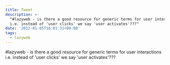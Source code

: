 ```yaml
---
title: Tweet
description: >-
  "#lazyweb - is there a good resource for generic terms for user interactions
  i.e. instead of 'user clicks' we say 'user activates'???"
date: '2012-01-05T16:01:31+00:00'
tags:
  - lazyweb
---
```

#lazyweb - is there a good resource for generic terms for user interactions i.e. instead of 'user clicks' we say 'user activates'???
